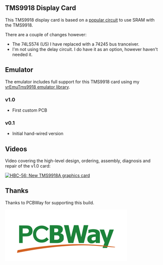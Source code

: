 ## TMS9918 Display Card

This TMS9918 display card is based on a [popular circuit](https://cdn.hackaday.io/files/5789247676576/9918-SRAM.pdf) to use SRAM with the TMS9918.

There are a couple of changes however:

* The 74LS574 (U5) I have replaced with a 74245 bus tranceiver.
* I'm not using the delay circuit. I do have it as an option, however haven't needed it.

## Emulator

The emulator includes full support for this TMS9918 card using my [vrEmuTms9918 emulator library](https://github.com/visrealm/vrEmuTms9918).

### v1.0

* First custom PCB

### v0.1

* Initial hand-wired version


## Videos

Video covering the high-level design, ordering, assembly, diagnosis and repair of the v1.0 card:

[![HBC-56: New TMS9918A graphics card](https://img.visualrealmsoftware.com/youtube/thumb/oR_TiEgSD2k)](https://youtu.be/oR_TiEgSD2k "HBC-56: New TMS9918A graphics card")

## Thanks

Thanks to PCBWay for supporting this build.

[![PCBWay](/img/pcbway_sm.png)](https://www.pcbway.com/)
